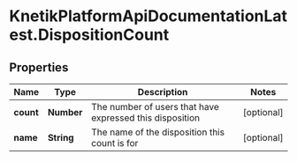 # KnetikPlatformApiDocumentationLatest.DispositionCount

## Properties
Name | Type | Description | Notes
------------ | ------------- | ------------- | -------------
**count** | **Number** | The number of users that have expressed this disposition | [optional] 
**name** | **String** | The name of the disposition this count is for | [optional] 


